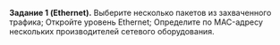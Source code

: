**Задание 1 (Ethernet).**
Выберите несколько пакетов из захваченного трафика;
Откройте уровень Ethernet;
Определите по MAC-адресу нескольких производителей сетевого оборудования.
